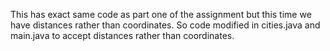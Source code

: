 This has exact same code as part one of the assignment but this time we have distances rather than coordinates. So code modified in cities.java and main.java to accept distances rather than coordinates.